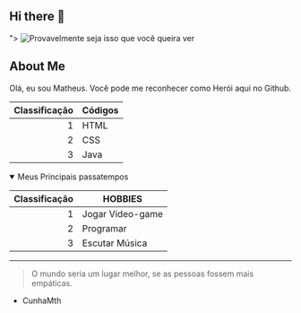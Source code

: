 ## Hi there 👋
<!--
**CunhaMth/CunhaMth** is a ✨ _special_ ✨ repository because its `README.md` (this file) appears on your GitHub profile.

Here are some ideas to get you started:

- 🔭 I’m currently working on ...
- 🌱 I’m currently learning ...
- 👯 I’m looking to collaborate on ...
- 🤔 I’m looking for help with ...
- 💬 Ask me about ...
- 📫 How to reach me: ...
- 😄 Pronouns: ...
- ⚡ Fun fact: ...
-->

<picture>
  <source media="(prefers-color-scheme: dark)" srcset="![Image](https://github.com/user-attachments/assets/04233519-716e-4926-bad1-1d5bba4aebec)">
">
  <source media="(prefers-color-scheme: light)" srcset="https://user-images.githubusercontent.com/507615/90595977-95e70e80-e220-11ea-864a-6a61adaff212.png">
  <img alt="Provavelmente seja isso que você queira ver" src="https://github.com/CunhaMth/CunhaMth/edit/main/README.md">
</picture>

## About Me

Olá, eu sou Matheus. Você pode me reconhecer como Herói aqui no Github.

| Classificação | Códigos |
|-----:|---------------|
| 1| HTML |
| 2| CSS |
| 3| Java|

<details open>
<summary>Meus Principais passatempos</summary>

  | Classificação | HOBBIES |
|-----:|---------------|
| 1| Jogar Video-game |
| 2| Programar |
| 3| Escutar Música|

</details>

---
> O mundo seria um lugar melhor, se as pessoas fossem mais empáticas.
- CunhaMth



